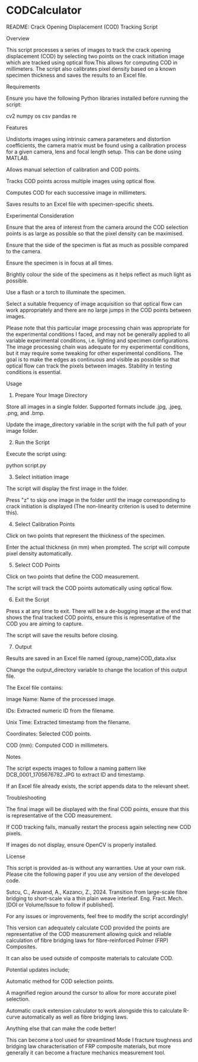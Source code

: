 # CODCalculator
README: Crack Opening Displacement (COD) Tracking Script

Overview

This script processes a series of images to track the crack opening displacement (COD) by selecting two points on the crack initiation image which are tracked using optical flow.This allows for computing COD in millimeters. The script also calibrates pixel density based on a known specimen thickness and saves the results to an Excel file.

Requirements

Ensure you have the following Python libraries installed before running the script:

cv2
numpy
os
csv
pandas
re

Features

Undistorts images using intrinsic camera parameters and distortion coefficients, the camera matrix must be found using a calibration process for a given camera, lens and focal length setup. This can be done using MATLAB.

Allows manual selection of calibration and COD points.

Tracks COD points across multiple images using optical flow.

Computes COD for each successive image in millimeters.

Saves results to an Excel file with specimen-specific sheets.

Experimental Consideration

Ensure that the area of interest from the camera around the COD selection points is as large as possible so that the pixel density can be maximised.

Ensure that the side of the specimen is flat as much as possible compared to the camera. 

Ensure the specimen is in focus at all times.

Brightly colour the side of the specimens as it helps reflect as much light as possible. 

Use a flash or a torch to illuminate the specimen. 

Select a suitable frequency of image acquisition so that optical flow can work appropriately and there are no large jumps in the COD points between images.

Please note that this particular image processing chain was appropriate for the experimental conditions I faced, and may not be generally applied to all variable experimental conditions, i.e. lighting and specimen configurations. The image processing chain was adequate for my experimental conditions, but it may require some tweaking for other experimental conditions. The goal is to make the edges as continuous and visible as possible so that optical flow can track the pixels between images. Stability in testing conditions is essential.

Usage

1. Prepare Your Image Directory

Store all images in a single folder. Supported formats include .jpg, .jpeg, .png, and .bmp.

Update the image_directory variable in the script with the full path of your image folder.


2. Run the Script

Execute the script using:

python script.py


3. Select initiation image

The script will display the first image in the folder.

Press "z" to skip one image in the folder until the image corresponding to crack initiation is displayed (The non-linearity criterion is used to determine this).


4. Select Calibration Points

Click on two points that represent the thickness of the specimen.

Enter the actual thickness (in mm) when prompted. The script will compute pixel density automatically.


5. Select COD Points

Click on two points that define the COD measurement.

The script will track the COD points automatically using optical flow.

6. Exit the Script

Press x at any time to exit. There will be a de-bugging image at the end that shows the final tracked COD points, ensure this is representative of the COD you are aiming to capture.

The script will save the results before closing.

7. Output

Results are saved in an Excel file named {group_name}COD_data.xlsx 

Change the output_directory variable to change the location of this output file.

The Excel file contains:

Image Name: Name of the processed image.

IDs: Extracted numeric ID from the filename.

Unix Time: Extracted timestamp from the filename.

Coordinates: Selected COD points.

COD (mm): Computed COD in millimeters.

Notes

The script expects images to follow a naming pattern like DCB_0001_1705676782.JPG to extract ID and timestamp.

If an Excel file already exists, the script appends data to the relevant sheet.

Troubleshooting

The final image will be displayed with the final COD points, ensure that this is representative of the COD measurement.

If COD tracking fails, manually restart the process again selecting new COD pixels.

If images do not display, ensure OpenCV is properly installed.

License

This script is provided as-is without any warranties. Use at your own risk. Please cite the following paper if you use any version of the developed code.

Sutcu, C., Aravand, A., Kazancı, Z., 2024. Transition from large-scale fibre bridging to short-scale via a thin plain weave interleaf. Eng. Fract. Mech. [DOI or Volume/Issue to follow if published].

For any issues or improvements, feel free to modify the script accordingly! 

This version can adequately calculate COD provided the points are representative of the COD measurement allowing quick and reliable calculation of fibre bridging laws for fibre-reinforced Polmer (FRP) Composites.

It can also be used outside of composite materials to calculate COD.

Potential updates include;

Automatic method for COD selection points.

A magnified region around the cursor to allow for more accurate pixel selection.

Automatic crack extension calculator to work alongside this to calculate R-curve automatically as well as fibre bridging laws. 

Anything else that can make the code better! 

This can become a tool used for streamlined Mode I fracture toughness and bridging law characterisation of FRP composite materials, but more generally it can become a fracture mechanics measurement tool.




